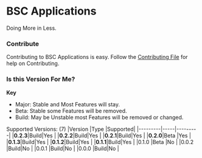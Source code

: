 # BSC Applications
Doing More in Less.

### Contribute
Contributing to BSC Applications is easy. Follow the [Contributing File](https://github.com/BitSoftwareCo/BSC-Applications/blob/main/contribute.md) for help on Contributing.

### Is this Version For Me?
**Key**

- Major: Stable and Most Features will stay.
- Beta: Stable some Features will be removed.
- Build: May be Unstable most Features will be removed or changed.

Supported Versions: (7)
|Version  |Type |Supported|
|---------|-----|---------|
|**0.2.3**|Build|Yes      |
|**0.2.2**|Build|Yes      |
|**0.2.1**|Build|Yes      |
|**0.2.0**|Beta |Yes      |
|**0.1.3**|Build|Yes      |
|**0.1.2**|Build|Yes      |
|**0.1.1**|Build|Yes      |
|0.1.0    |Beta |No       |
|0.0.2    |Build|No       |
|0.0.1    |Build|No       |
|0.0.0    |Build|No       |
